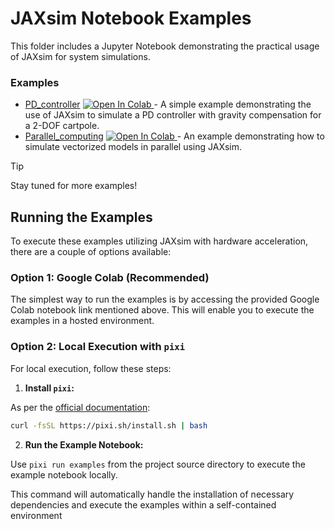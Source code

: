 # JAXsim Notebook Examples

This folder includes a Jupyter Notebook demonstrating the practical usage of JAXsim for system simulations.

### Examples

- [PD_controller](./PD_controller.ipynb) <a target="_blank" href="https://colab.research.google.com/github/ami-iit/jaxsim/blob/main/examples/PD_controller.ipynb">
  <img src="https://colab.research.google.com/assets/colab-badge.svg" alt="Open In Colab"/>
</a> - A simple example demonstrating the use of JAXsim to simulate a PD controller with gravity compensation for a 2-DOF cartpole.
- [Parallel_computing](./Parallel_computing.ipynb) <a target="_blank" href="https://colab.research.google.com/github/ami-iit/jaxsim/blob/main/examples/Parallel_computing.ipynb">
  <img src="https://colab.research.google.com/assets/colab-badge.svg" alt="Open In Colab"/>
</a> - An example demonstrating how to simulate vectorized models in parallel using JAXsim.

> [!TIP]
> Stay tuned for more examples!

## Running the Examples

To execute these examples utilizing JAXsim with hardware acceleration, there are a couple of options available:

### Option 1: Google Colab (Recommended)

The simplest way to run the examples is by accessing the provided Google Colab notebook link mentioned above. This will enable you to execute the examples in a hosted environment.

### Option 2: Local Execution with `pixi`

For local execution, follow these steps:

1. **Install `pixi`:**

As per the [official documentation](https://pixi.sh/#installation):

```bash
curl -fsSL https://pixi.sh/install.sh | bash
```

2. **Run the Example Notebook:**

Use `pixi run examples` from the project source directory to execute the example notebook locally.

This command will automatically handle the installation of necessary dependencies and execute the examples within a self-contained environment
